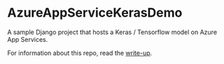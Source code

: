 # AzureAppServiceKerasDemo
A sample Django project that hosts a Keras / Tensorflow model on Azure App Services.

For information about this repo, read the [write-up](https://mitchellspryn.github.io/2017/05/22/Hosting-Keras-Model-With-Tensorflow-Backend-On-Azure-App-Services.html).
